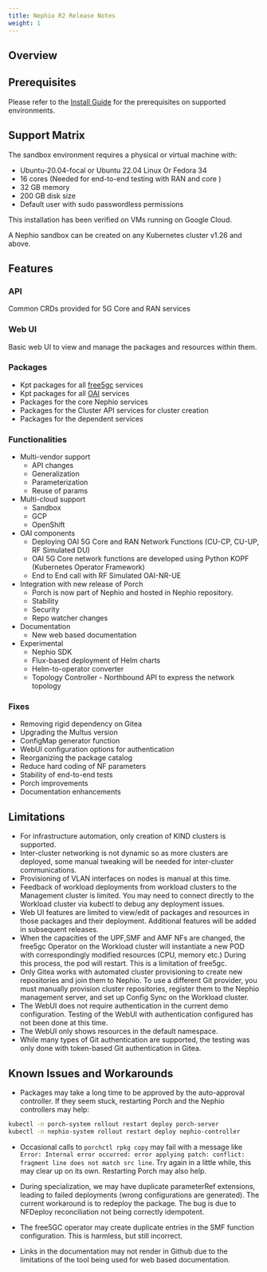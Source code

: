 ```yaml
---
title: Nephio R2 Release Notes
weight: 1
---
```


## Overview

## Prerequisites

Please refer to the [Install Guide](content/en/docs/guides/install-guides/install-on-byoc.md#prerequisites)
for the prerequisites on supported environments.

## Support Matrix

The sandbox environment requires a physical or virtual machine with:
- Ubuntu-20.04-focal or Ubuntu 22.04 Linux Or Fedora 34
- 16 cores (Needed for end-to-end testing with RAN and core )
- 32 GB memory
- 200 GB disk size
- Default user with sudo passwordless permissions

This installation has been verified on VMs running on Google Cloud.

A Nephio sandbox can be created on any Kubernetes cluster v1.26 and above.

## Features

### API

Common CRDs provided for 5G Core and RAN services

### Web UI

Basic web UI to view and manage the packages and resources within them.

### Packages

* Kpt packages for all [free5gc](https://free5gc.org/) services
* Kpt packages for all [OAI](https://openairinterface.org/) services
* Packages for the core Nephio services
* Packages for the Cluster API services for cluster creation
* Packages for the dependent services

### Functionalities

* Multi-vendor support
  * API changes 
  * Generalization 
  * Parameterization
  * Reuse of params 
* Multi-cloud support
  * Sandbox
  * GCP
  * OpenShift
* OAI components
  * Deploying OAI 5G Core and RAN Network Functions (CU-CP, CU-UP, RF Simulated DU)
  * OAI 5G Core network functions are developed using Python KOPF (Kubernetes Operator Framework)
  * End to End call with RF Simulated OAI-NR-UE
* Integration with new release of Porch
  * Porch is now part of Nephio and hosted in Nephio repository.
  * Stability
  * Security
  * Repo watcher changes
* Documentation
  * New web based documentation 
* Experimental
  * Nephio SDK
  * Flux-based deployment of Helm charts
  * Helm-to-operator converter
  * Topology Controller - Northbound API to express the network topology


### Fixes

* Removing rigid dependency on Gitea
* Upgrading the Multus version
* ConfigMap generator function
* WebUI configuration options for authentication
* Reorganizing the package catalog
* Reduce hard coding of NF parameters
* Stability of end-to-end tests
* Porch improvements
* Documentation enhancements

## Limitations

* For infrastructure automation, only creation of KIND clusters is
  supported.
* Inter-cluster networking is not dynamic so as more clusters are
  deployed, some manual tweaking will be needed for inter-cluster communications.
* Provisioning of VLAN interfaces on nodes is manual at this time.
* Feedback of workload deployments from workload clusters to the Management
  cluster is limited. You may need to connect directly to the Workload cluster
  via kubectl to debug any deployment issues.
* Web UI features are limited to view/edit of packages and resources in those
  packages and their deployment. Additional features will be added
  in subsequent releases.
* When the capacities of the UPF,SMF and AMF NFs are changed, the free5gc Operator on the
  Workload cluster will instantiate a new POD with correspondingly modified
  resources (CPU, memory etc.) During this process, the pod will restart. This is a
  limitation of free5gc.
* Only Gitea works with automated cluster provisioning to create new
  repositories and join them to Nephio. To use a different Git provider, you
  must manually provision cluster repositories, register them to the Nephio
  management server, and set up Config Sync on the Workload cluster.
* The WebUI does not require authentication in the current demo configuration.
  Testing of the WebUI with authentication configured has not been done at this
  time.
* The WebUI only shows resources in the default namespace.
* While many types of Git authentication are supported, the testing was only
  done with token-based Git authentication in Gitea.

## Known Issues and Workarounds

*  Packages may take a long time to be approved by the auto-approval
  controller. If they seem stuck, restarting Porch and the Nephio controllers
  may help:
  ```bash
  kubectl -n porch-system rollout restart deploy porch-server
  kubectl -n nephio-system rollout restart deploy nephio-controller
  ```
* Occasional calls to `porchctl rpkg copy` may fail with a message like
  `Error: Internal error occurred: error applying patch: conflict: fragment line
  does not match src line`. Try again in a little while, this may clear up on
  its own. Restarting Porch may also help.
* During specialization, we may have duplicate parameterRef extensions, leading to failed deployments (wrong configurations are generated). The current workaround is to redeploy the package. The bug is due to NFDeploy reconciliation not being correctly idempotent.

* The free5GC operator may create duplicate entries in the SMF function configuration. This is harmless, but still incorrect.
* Links in the documentation may not render in Github due to the limitations of the tool being used for web based documentation.
